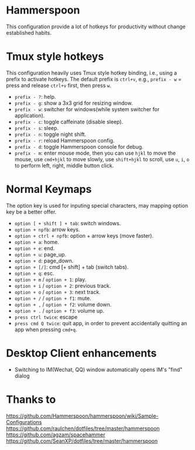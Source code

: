 # Hammerspoon
This configuration provide a lot of hotkeys for productivity without change established habits.

# Tmux style hotkeys
  This configuration heavily uses Tmux style hotkey binding, i.e., using a prefix to activate hotkeys.
  The default prefix is `ctrl+v`, e.g., `prefix - w` = press and release `ctrl+v` first, then press `w`.

  - `prefix - ?`: help.
  - `prefix - g`: show a 3x3 grid for resizing window.
  - `prefix - w`: switcher for windows(while system switcher for application).
  - `prefix - c`: toggle caffeinate (disable sleep).
  - `prefix - s`: sleep.
  - `prefix - n`: toggle night shift.
  - `prefix - r`: reload Hammerspoon config.
  - `prefix - d`: toggle Hammerspoon console for debug.
  - `prefix - m`: enter mouse mode, then you can use `hjkl` to move the mouse, use `cmd+hjkl` to move slowly, use `shift+hjkl` to scroll, use `u`, `i`, `o` to perform left, right, middle button click.

# Normal Keymaps
  The option key is used for inputing special characters, may mapping option key be a better offer.

  - `option [ + shift ] + tab`: switch windows.
  - `option + npfb`: arrow keys.
  - `option + ctrl + npfb`: option + arrow keys (move faster).
  - `option + a`: home.
  - `option + e`: end.
  - `option + u`: page_up.
  - `option + d`: page_down.
  - `option + [/]`: cmd [+ shift] + tab (switch tabs).
  - `option + q`: esc.
  - `option + m` / `option + 1`: play.
  - `option + i` / `option + 2`: previous track.
  - `option + o` / `option + 3`: next track.
  - `option + /` / `option + f1`: mute.
  - `option + ,` / `option + f2`: volume down.
  - `option + .` / `option + f3`: volume up.
  - `press ctrl twice`: escape
  - `press cmd Q twice`: quit app, in order to prevent accidentally quitting an app when pressing `cmd+q`.

#  Desktop Client enhancements
  - Switching to IM(Wechat, QQ) window automatically opens IM's "find" dialog

# Thanks to
https://github.com/Hammerspoon/hammerspoon/wiki/Sample-Configurations
https://github.com/raulchen/dotfiles/tree/master/hammerspoon
https://github.com/agzam/spacehammer
https://github.com/SeanXP/dotfiles/tree/master/hammerspoon

